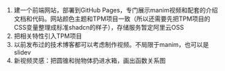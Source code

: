 1. 建一个前端网站，部署到GitHub Pages，专门展示manim视频和配套的介绍文档和代码。网站颜色主题和TPM项目一致（所以还需要先把TPM项目的CSS变量整理成标准shadcn的样子），存储服务暂定阿里云OSS
2. 把相关特性引入TPM项目
3. 以前发布过的技术博客都可以考虑制作视频。不局限于manim，也可以是slidev
4. 新视频灵感：把圆锥和抛物体扔进水箱，画出函数关系图
